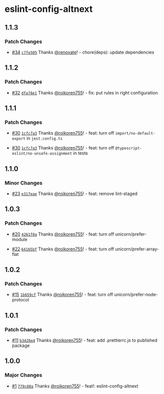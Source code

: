 # eslint-config-altnext

## 1.1.3

### Patch Changes

- [#34](https://github.com/AltNext/eslint-config-altnext/pull/34) [`c7fe505`](https://github.com/AltNext/eslint-config-altnext/commit/c7fe505e2b6046acad4ca58b821a82d160f9969a) Thanks [@renovate](https://github.com/apps/renovate)! - chore(deps): update dependencies

## 1.1.2

### Patch Changes

- [#32](https://github.com/AltNext/eslint-config-altnext/pull/32) [`dfa78e1`](https://github.com/AltNext/eslint-config-altnext/commit/dfa78e1e09a9aaff3f20bb491c4c257c7c981dc0) Thanks [@roikoren755](https://github.com/roikoren755)! - fix: put rules in right configuration

## 1.1.1

### Patch Changes

- [#30](https://github.com/AltNext/eslint-config-altnext/pull/30) [`1cfc7a3`](https://github.com/AltNext/eslint-config-altnext/commit/1cfc7a30e5b57778970ca5b29c7daef23bcfc05a) Thanks [@roikoren755](https://github.com/roikoren755)! - feat: turn off `import/no-default-export` in `jest.config.ts`

* [#30](https://github.com/AltNext/eslint-config-altnext/pull/30) [`1cfc7a3`](https://github.com/AltNext/eslint-config-altnext/commit/1cfc7a30e5b57778970ca5b29c7daef23bcfc05a) Thanks [@roikoren755](https://github.com/roikoren755)! - feat: turn off `@typescript-eslint/no-unsafe-assignment` in tests

## 1.1.0

### Minor Changes

- [#23](https://github.com/AltNext/eslint-config-altnext/pull/23) [`e317eae`](https://github.com/AltNext/eslint-config-altnext/commit/e317eaeff0126b809f68e64000ae8c41745ddf4b) Thanks [@roikoren755](https://github.com/roikoren755)! - feat: remove lint-staged

## 1.0.3

### Patch Changes

- [#20](https://github.com/AltNext/eslint-config-altnext/pull/20) [`4261f0a`](https://github.com/AltNext/eslint-config-altnext/commit/4261f0a1b7a9249cf92e4bd900fd5afcbfd805b8) Thanks [@roikoren755](https://github.com/roikoren755)! - feat: turn off unicorn/prefer-module

* [#22](https://github.com/AltNext/eslint-config-altnext/pull/22) [`64165bf`](https://github.com/AltNext/eslint-config-altnext/commit/64165bf34b316e69f57c468ee21aa666eb7ee71f) Thanks [@roikoren755](https://github.com/roikoren755)! - feat: turn off unicorn/prefer-array-flat

## 1.0.2

### Patch Changes

- [#15](https://github.com/AltNext/eslint-config-altnext/pull/15) [`1b659cf`](https://github.com/AltNext/eslint-config-altnext/commit/1b659cf82951d9dc0d516db49b9496b84d611196) Thanks [@roikoren755](https://github.com/roikoren755)! - feat: turn off unicorn/prefer-node-protocol

## 1.0.1

### Patch Changes

- [#11](https://github.com/AltNext/eslint-config-altnext/pull/11) [`b3426e4`](https://github.com/AltNext/eslint-config-altnext/commit/b3426e48b76bb7d45f5adbe18a02b664a559eb06) Thanks [@roikoren755](https://github.com/roikoren755)! - feat: add .prettierrc.js to published package

## 1.0.0

### Major Changes

- [#1](https://github.com/AltNext/eslint-config-altnext/pull/1) [`779c60a`](https://github.com/AltNext/eslint-config-altnext/commit/779c60a5061d9247c05b1214d427f321d581e945) Thanks [@roikoren755](https://github.com/roikoren755)! - feat!: eslint-config-altnext
